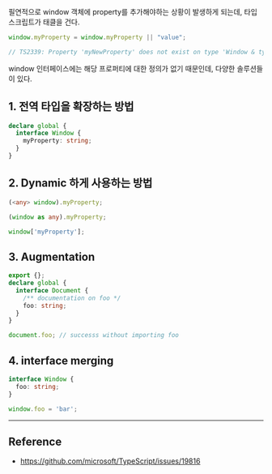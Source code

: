 필연적으로 window 객체에 property를 추가해야하는 상황이 발생하게 되는데, 타입스크립트가 태클을 건다.

```typescript
window.myProperty = window.myProperty || "value";

// TS2339: Property 'myNewProperty' does not exist on type 'Window & typeof globalThis'.
```

window 인터페이스에는 해당 프로퍼티에 대한 정의가 없기 때문인데, 다양한 솔루션들이 있다.

## 1. 전역 타입을 확장하는 방법
```typescript
declare global {
  interface Window {
    myProperty: string;
  }
}
```

## 2. Dynamic 하게 사용하는 방법
```typescript
(<any> window).myProperty; 

(window as any).myProperty;

window['myProperty'];
```

## 3. Augmentation
``` typescript
export {};
declare global {
  interface Document {
    /** documentation on foo */
    foo: string;
  }
}
```

```typescript
document.foo; // successs without importing foo
```


## 4. interface merging
``` typescript
interface Window {
  foo: string;
}

window.foo = 'bar';
```

---
## Reference
- https://github.com/microsoft/TypeScript/issues/19816
